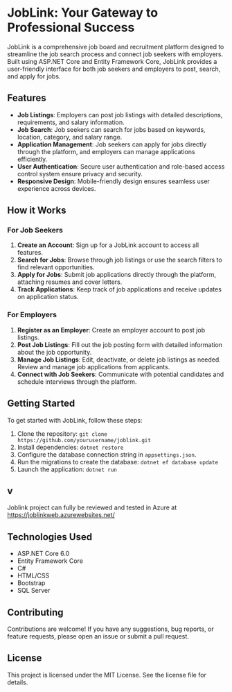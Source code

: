 # JobLink: Your Gateway to Professional Success

JobLink is a comprehensive job board and recruitment platform designed to streamline the job search process and connect job seekers with employers. Built using ASP.NET Core and Entity Framework Core, JobLink provides a user-friendly interface for both job seekers and employers to post, search, and apply for jobs.

## Features

- **Job Listings**: Employers can post job listings with detailed descriptions, requirements, and salary information.
- **Job Search**: Job seekers can search for jobs based on keywords, location, category, and salary range.
- **Application Management**: Job seekers can apply for jobs directly through the platform, and employers can manage applications efficiently.
- **User Authentication**: Secure user authentication and role-based access control system ensure privacy and security.
- **Responsive Design**: Mobile-friendly design ensures seamless user experience across devices.

## How it Works

### For Job Seekers

1. **Create an Account**: Sign up for a JobLink account to access all features.
2. **Search for Jobs**: Browse through job listings or use the search filters to find relevant opportunities.
3. **Apply for Jobs**: Submit job applications directly through the platform, attaching resumes and cover letters.
4. **Track Applications**: Keep track of job applications and receive updates on application status.

### For Employers

1. **Register as an Employer**: Create an employer account to post job listings.
2. **Post Job Listings**: Fill out the job posting form with detailed information about the job opportunity.
3. **Manage Job Listings**: Edit, deactivate, or delete job listings as needed. Review and manage job applications from applicants.
4. **Connect with Job Seekers**: Communicate with potential candidates and schedule interviews through the platform.

## Getting Started

To get started with JobLink, follow these steps:

1. Clone the repository: `git clone https://github.com/yourusername/joblink.git`
2. Install dependencies: `dotnet restore`
3. Configure the database connection string in `appsettings.json`.
4. Run the migrations to create the database: `dotnet ef database update`
5. Launch the application: `dotnet run`

## v
Joblink project can fully be reviewed and tested in Azure at https://joblinkweb.azurewebsites.net/
## Technologies Used

- ASP.NET Core 6.0
- Entity Framework Core
- C#
- HTML/CSS
- Bootstrap
- SQL Server

## Contributing

Contributions are welcome! If you have any suggestions, bug reports, or feature requests, please open an issue or submit a pull request.

## License

This project is licensed under the MIT License. See the license file for details.
